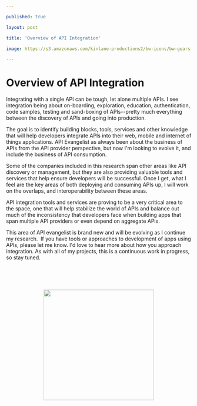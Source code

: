 ---
published: true
layout: post
title: 'Overview of API Integration'
image: https://s3.amazonaws.com/kinlane-productions2/bw-icons/bw-gears.png
---

<h1>Overview of API Integration</h1>
<p>Integrating with a single API can be tough, let alone multiple APIs. I see integration being about on-boarding, exploration, education, authentication, code samples, testing and sand-boxing of APIs--pretty much everything between the discovery of APIs and going into production.
<p>The goal is to identify building blocks, tools, services and other knowledge that will help developers integrate APIs into their web, mobile and internet of things applications. API Evangelist as always been about the business of APIs from the API provider perspective, but now I'm looking to evolve it, and include the business of API consumption.
<p>Some of the companies included in this research span other areas like API discovery or management, but they are also providing valuable tools and services that help ensure developers will be successful. Once I get, what I feel are the key areas of both deploying and consuming APIs up, I will work on the overlaps, and interoperability between these areas.
<p>API integration tools and services are proving to be a very critical area to the space, one that will help stabilize the world of APIs and balance out much of the inconsistency that developers face when building apps that span multiple API providers or even depend on aggregate APis.
<p>This area of API evangelist is brand new and will be evolving as I continue my research. &nbsp;If you have tools or approaches to development of apps using APIs, please let me know. I'd love to hear more about how you approach integration. As with all of my projects, this is a continuous work in progress, so stay tuned.
<p><br /><br /><br />
<p><img style="display: block; margin-left: auto; margin-right: auto;" src="https://s3.amazonaws.com/kinlane-productions2/bw-icons/bw-gears.png" alt="" width="300" />

